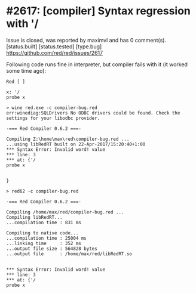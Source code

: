 
#2617: [compiler] Syntax regression with '/
================================================================================
Issue is closed, was reported by maximvl and has 0 comment(s).
[status.built] [status.tested] [type.bug]
<https://github.com/red/red/issues/2617>

Following code runs fine in interpreter, but compiler fails with it (it worked some time ago):
```
Red [ ]

x: '/
probe x
```

```
> wine red.exe -c compiler-bug.red
err:winediag:SQLDrivers No ODBC drivers could be found. Check the settings for your libodbc provider.

-=== Red Compiler 0.6.2 ===- 

Compiling Z:\home\max\red\compiler-bug.red ...
...using libRedRT built on 22-Apr-2017/15:20:40+1:00
*** Syntax Error: Invalid word! value
*** line: 3
*** at: {'/
probe x


}
```

```
> red62 -c compiler-bug.red

-=== Red Compiler 0.6.2 ===- 

Compiling /home/max/red/compiler-bug.red ...
Compiling libRedRT...
...compilation time : 831 ms

Compiling to native code...
...compilation time : 25004 ms
...linking time     : 352 ms
...output file size : 564828 bytes
...output file      : /home/max/red/libRedRT.so 


*** Syntax Error: Invalid word! value
*** line: 3
*** at: {'/
probe x
```


